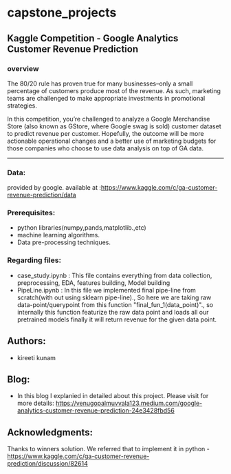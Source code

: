 # capstone_projects
## Kaggle Competition - Google Analytics Customer Revenue Prediction

### overview
The 80/20 rule has proven true for many businesses–only a small percentage of customers produce most of the revenue. 
As such, marketing teams are challenged to make appropriate investments in promotional strategies.



In this competition, you’re challenged to analyze a Google Merchandise Store (also known as GStore, where Google swag is sold) 
customer dataset to predict revenue per customer. Hopefully, the outcome will be more actionable operational changes and a better 
use of marketing budgets for those companies who choose to use data analysis on top of GA data.
________________________________________________________________________________________________________

### Data:
provided by google. available at :https://www.kaggle.com/c/ga-customer-revenue-prediction/data

### Prerequisites:
 - python libraries(numpy,pands,matplotlib.,etc)
 - machine learning algorithms.
 - Data pre-processing techniques.
 
### Regarding files:
 - case_study.ipynb : This file contains everything from data collection, preprocessing, EDA, features building, Model building
 - PipeLine.ipynb : In this file we implemented final pipe-line from scratch(with out using sklearn pipe-line)., So here we are taking raw data-point/querypoint from this function "final_fun_1(data_point)"., so internally this function featurize the raw data point and loads all our pretrained models finally it will return revenue for the given data point.

 
 
## Authors:
 - kireeti kunam

## Blog:
 - In this blog I explanied in detailed about this project. Please visit for more details: https://venugopalmuvvala123.medium.com/google-analytics-customer-revenue-prediction-24e3428fbd56
 
## Acknowledgments:
Thanks to winners solution. We referred that to implement it in python -
https://www.kaggle.com/c/ga-customer-revenue-prediction/discussion/82614
